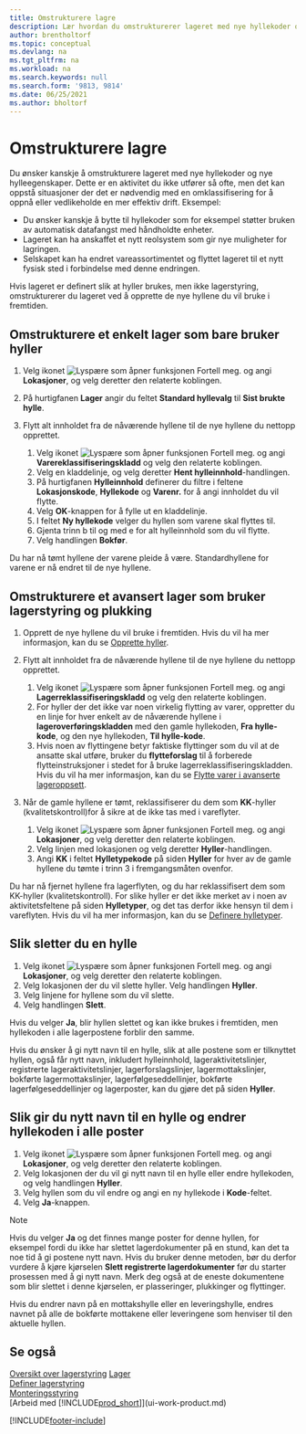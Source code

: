 ```yaml
---
title: Omstrukturere lagre
description: Lær hvordan du omstrukturerer lageret med nye hyllekoder og nye egenskaper for hyllen for å oppnå eller vedlikeholde en mer effektiv operasjon.
author: brentholtorf
ms.topic: conceptual
ms.devlang: na
ms.tgt_pltfrm: na
ms.workload: na
ms.search.keywords: null
ms.search.form: '9813, 9814'
ms.date: 06/25/2021
ms.author: bholtorf
---
```

# Omstrukturere lagre
Du ønsker kanskje å omstrukturere lageret med nye hyllekoder og nye hylleegenskaper. Dette er en aktivitet du ikke utfører så ofte, men det kan oppstå situasjoner der det er nødvendig med en omklassifisering for å oppnå eller vedlikeholde en mer effektiv drift. Eksempel:  

- Du ønsker kanskje å bytte til hyllekoder som for eksempel støtter bruken av automatisk datafangst med håndholdte enheter.  
- Lageret kan ha anskaffet et nytt reolsystem som gir nye muligheter for lagringen.  
- Selskapet kan ha endret vareassortimentet og flyttet lageret til et nytt fysisk sted i forbindelse med denne endringen.  

Hvis lageret er definert slik at hyller brukes, men ikke lagerstyring, omstrukturerer du lageret ved å opprette de nye hyllene du vil bruke i fremtiden.  

## Omstrukturere et enkelt lager som bare bruker hyller  
1.  Velg ikonet ![Lyspære som åpner funksjonen Fortell meg.](media/ui-search/search_small.png "Fortell hva du vil gjøre") og angi **Lokasjoner**, og velg deretter den relaterte koblingen.  
2.  På hurtigfanen **Lager** angir du feltet **Standard hyllevalg** til **Sist brukte hylle**.  
3.  Flytt alt innholdet fra de nåværende hyllene til de nye hyllene du nettopp opprettet.  

    1.  Velg ikonet ![Lyspære som åpner funksjonen Fortell meg.](media/ui-search/search_small.png "Fortell hva du vil gjøre") og angi **Varereklassifiseringskladd** og velg den relaterte koblingen.  
    2.  Velg en kladdelinje, og velg deretter **Hent hylleinnhold**-handlingen.  
    3.  På hurtigfanen **Hylleinnhold** definerer du filtre i feltene **Lokasjonskode**, **Hyllekode** og **Varenr.** for å angi innholdet du vil flytte.  
    4.  Velg **OK**-knappen for å fylle ut en kladdelinje.  
    5.  I feltet **Ny hyllekode** velger du hyllen som varene skal flyttes til.  
    6.  Gjenta trinn b til og med e for alt hylleinnhold som du vil flytte.  
    7.  Velg handlingen **Bokfør**.  

Du har nå tømt hyllene der varene pleide å være. Standardhyllene for varene er nå endret til de nye hyllene.  

## Omstrukturere et avansert lager som bruker lagerstyring og plukking  

1.  Opprett de nye hyllene du vil bruke i fremtiden. Hvis du vil ha mer informasjon, kan du se [Opprette hyller](warehouse-how-to-create-individual-bins.md).  
2.  Flytt alt innholdet fra de nåværende hyllene til de nye hyllene du nettopp opprettet.  

    1.  Velg ikonet ![Lyspære som åpner funksjonen Fortell meg.](media/ui-search/search_small.png "Fortell hva du vil gjøre") og angi **Lagerreklassifiseringskladd** og velg den relaterte koblingen.  
    2.  For hyller der det ikke var noen virkelig flytting av varer, oppretter du en linje for hver enkelt av de nåværende hyllene i **lageroverføringskladden** med den gamle hyllekoden, **Fra hylle-kode**, og den nye hyllekoden, **Til hylle-kode**.  
    3.  Hvis noen av flyttingene betyr faktiske flyttinger som du vil at de ansatte skal utføre, bruker du **flytteforslag** til å forberede flytteinstruksjoner i stedet for å bruke lagerreklassifiseringskladden. Hvis du vil ha mer informasjon, kan du se [Flytte varer i avanserte lageroppsett](warehouse-how-to-move-items-in-advanced-warehousing.md).  

3.  Når de gamle hyllene er tømt, reklassifiserer du dem som **KK**-hyller (kvalitetskontroll)for å sikre at de ikke tas med i vareflyter.  

    1.  Velg ikonet ![Lyspære som åpner funksjonen Fortell meg.](media/ui-search/search_small.png "Fortell hva du vil gjøre") og angi **Lokasjoner**, og velg deretter den relaterte koblingen.  
    2.  Velg linjen med lokasjonen og velg deretter **Hyller**-handlingen.  
    3.  Angi **KK** i feltet **Hylletypekode** på siden **Hyller** for hver av de gamle hyllene du tømte i trinn 3 i fremgangsmåten ovenfor.  

Du har nå fjernet hyllene fra lagerflyten, og du har reklassifisert dem som KK-hyller (kvalitetskontroll). For slike hyller er det ikke merket av i noen av aktivitetsfeltene på siden **Hylletyper**, og det tas derfor ikke hensyn til dem i vareflyten. Hvis du vil ha mer informasjon, kan du se [Definere hylletyper](warehouse-how-to-set-up-bin-types.md).  

## Slik sletter du en hylle  

1.  Velg ikonet ![Lyspære som åpner funksjonen Fortell meg.](media/ui-search/search_small.png "Fortell hva du vil gjøre") og angi **Lokasjoner**, og velg deretter den relaterte koblingen.  
2.  Velg lokasjonen der du vil slette hyller. Velg handlingen **Hyller**.  
3.  Velg linjene for hyllene som du vil slette.  
4.  Velg handlingen **Slett**.  

Hvis du velger **Ja**, blir hyllen slettet og kan ikke brukes i fremtiden, men hyllekoden i alle lagerpostene forblir den samme.  

Hvis du ønsker å gi nytt navn til en hylle, slik at alle postene som er tilknyttet hyllen, også får nytt navn, inkludert hylleinnhold, lageraktivitetslinjer, registrerte lageraktivitetslinjer, lagerforslagslinjer, lagermottakslinjer, bokførte lagermottakslinjer, lagerfølgeseddellinjer, bokførte lagerfølgeseddellinjer og lagerposter, kan du gjøre det på siden **Hyller**.  

## Slik gir du nytt navn til en hylle og endrer hyllekoden i alle poster  

1.  Velg ikonet ![Lyspære som åpner funksjonen Fortell meg.](media/ui-search/search_small.png "Fortell hva du vil gjøre") og angi **Lokasjoner**, og velg deretter den relaterte koblingen.  
2.  Velg lokasjonen der du vil gi nytt navn til en hylle eller endre hyllekoden, og velg handlingen **Hyller**.  
3.  Velg hyllen som du vil endre og angi en ny hyllekode i **Kode**-feltet.  
4.  Velg **Ja**-knappen.  

> [!NOTE]  
>  Hvis du velger **Ja** og det finnes mange poster for denne hyllen, for eksempel fordi du ikke har slettet lagerdokumenter på en stund, kan det ta noe tid å gi postene nytt navn. Hvis du bruker denne metoden, bør du derfor vurdere å kjøre kjørselen **Slett registrerte lagerdokumenter** før du starter prosessen med å gi nytt navn. Merk deg også at de eneste dokumentene som blir slettet i denne kjørselen, er plasseringer, plukkinger og flyttinger.  
>   
>  Hvis du endrer navn på en mottakshylle eller en leveringshylle, endres navnet på alle de bokførte mottakene eller leveringene som henviser til den aktuelle hyllen.  

## Se også  
[Oversikt over lagerstyring](design-details-warehouse-management.md)
[Lager](inventory-manage-inventory.md)  
[Definer lagerstyring](warehouse-setup-warehouse.md)     
[Monteringsstyring](assembly-assemble-items.md)    
[Arbeid med [!INCLUDE[prod_short](includes/prod_short.md)]](ui-work-product.md)


[!INCLUDE[footer-include](includes/footer-banner.md)]